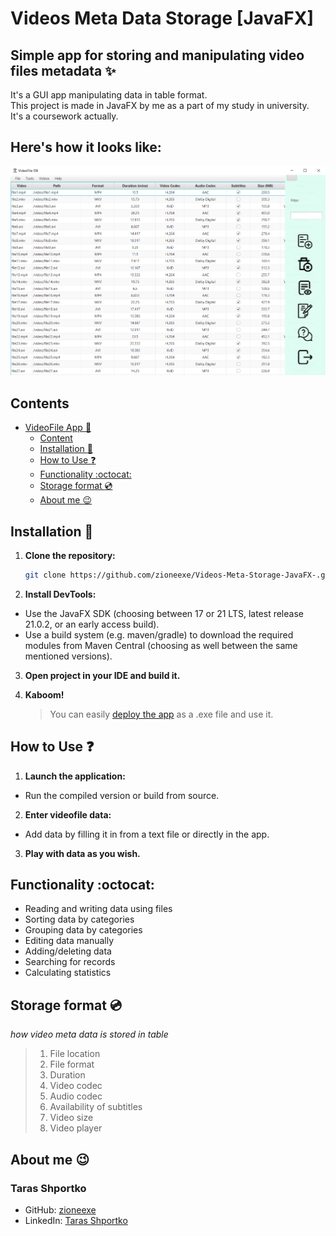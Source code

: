 # Videos Meta Data Storage [JavaFX]

## Simple app for storing and manipulating video files metadata :sparkles:

It's a GUI app manipulating data in table format.\
This project is made in JavaFX by me as a part of my study in university.\
It's a coursework actually. 

## Here's how it looks like:

![Main app page](/assets/sample.png "star repo pls :)")

## Contents

- [VideoFile App :open_file_folder:](#simple-app-for-storing-and-manipulating-video-files-metadata-sparkles)
  - [Content](#contents)
  - [Installation :wrench:](#installation-wrench)
  - [How to Use :question:](#how-to-use-question)
  - [Functionality :octocat:](#functionality-octocatt)
  - [Storage format :cd:](#storage-format-cd)
  - [About me :wink:](#about-me-wink)

## Installation :wrench:

1. **Clone the repository:**
   ```bash
   git clone https://github.com/zioneexe/Videos-Meta-Storage-JavaFX-.git
2. **Install DevTools:**
  - Use the JavaFX SDK (choosing between 17 or 21 LTS, latest release 21.0.2, or an early access build).
   - Use a build system (e.g. maven/gradle) to download the required modules from Maven Central (choosing as well between the same mentioned versions).
3. **Open project in your IDE and build it.**
4. **Kaboom!**

      > You can easily [deploy the app](https://www.jetbrains.com/help/idea/packaging-javafx-applications.html) as a .exe file and use it.
  
## How to Use :question:

1. **Launch the application:**
 - Run the compiled version or build from source.
2. **Enter videofile data:**
- Add data by filling it in from a text file or directly in the app.
3. **Play with data as you wish.**

## Functionality :octocat:

- Reading and writing data using files
- Sorting data by categories
- Grouping data by categories
- Editing data manually
- Adding/deleting data
- Searching for records 
- Calculating statistics

## Storage format :cd:

*how video meta data is stored in table*

>1) File location
>2) File format 
>3) Duration
>4) Video codec 
>5) Audio codec
>6) Availability of subtitles
>7) Video size
>8) Video player

## About me :wink:

### Taras Shportko
  - GitHub: [zioneexe](https://github.com/zioneexe)
  - LinkedIn: [Taras Shportko](https://www.linkedin.com/in/zioneavi/)